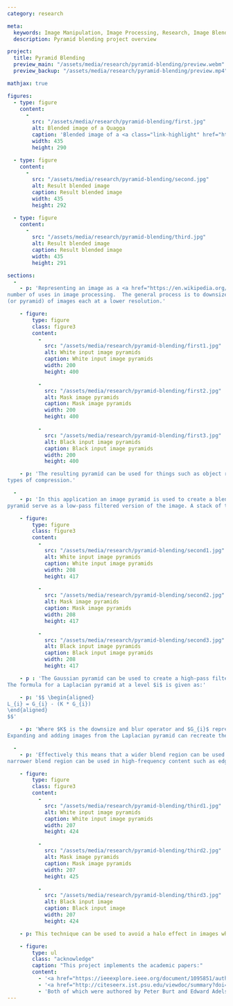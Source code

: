 ```yaml
---
category: research

meta:
  keywords: Image Manipulation, Image Processing, Research, Image Blending, Blending
  description: Pyramid blending project overview

project:
  title: Pyramid Blending
  preview_main: "/assets/media/research/pyramid-blending/preview.webm"
  preview_backup: "/assets/media/research/pyramid-blending/preview.mp4"

mathjax: true

figures:
  - type: figure
    content:
      -
        src: "/assets/media/research/pyramid-blending/first.jpg"
        alt: Blended image of a Quagga
        caption: 'Blended image of a <a class="link-highlight" href="https://en.wikipedia.org/wiki/Quagga">Quagga</a>'
        width: 435
        height: 290

  - type: figure
    content:
      -
        src: "/assets/media/research/pyramid-blending/second.jpg"
        alt: Result blended image
        caption: Result blended image
        width: 435
        height: 292

  - type: figure
    content:
      -
        src: "/assets/media/research/pyramid-blending/third.jpg"
        alt: Result blended image
        caption: Result blended image
        width: 435
        height: 291

sections:
  -
    - p: 'Representing an image as a <a href="https://en.wikipedia.org/wiki/Pyramid_(image_processing)">pyramid</a> has a 
number of uses in image processing.  The general process is to downsize and blur an image multiple times creating a stack 
(or pyramid) of images each at a lower resolution.'

    - figure:
        type: figure
        class: figure3
        content:
          -
            src: "/assets/media/research/pyramid-blending/first1.jpg"
            alt: White input image pyramids
            caption: White input image pyramids
            width: 200
            height: 400

          -
            src: "/assets/media/research/pyramid-blending/first2.jpg"
            alt: Mask image pyramids
            caption: Mask image pyramids
            width: 200
            height: 400

          -
            src: "/assets/media/research/pyramid-blending/first3.jpg"
            alt: Black input image pyramids
            caption: Black input image pyramids
            width: 200
            height: 400

    - p: 'The resulting pyramid can be used for things such as object recognition at different scales and certain 
types of compression.'

  -
    - p: 'In this application an image pyramid is used to create a blended image.  The smaller and more blurry images in the 
pyramid serve as a low-pass filtered version of the image. A stack of these images form what is known as a "Gaussian pyramid".'

    - figure:
        type: figure
        class: figure3
        content:
          -
            src: "/assets/media/research/pyramid-blending/second1.jpg"
            alt: White input image pyramids
            caption: White input image pyramids
            width: 208
            height: 417

          -
            src: "/assets/media/research/pyramid-blending/second2.jpg"
            alt: Mask image pyramids
            caption: Mask image pyramids
            width: 208
            height: 417

          -
            src: "/assets/media/research/pyramid-blending/second3.jpg"
            alt: Black input image pyramids
            caption: Black input image pyramids
            width: 208
            height: 417

    - p : 'The Gaussian pyramid can be used to create a high-pass filtered version of the image known as a "Laplacian pyramid".
The formula for a Laplacian pyramid at a level $i$ is given as:'

    - p: '$$ \begin{aligned}
L_{i} = G_{i} - (K * G_{i})
\end{aligned}
$$'

    - p: 'Where $K$ is the downsize and blur operator and $G_{i}$ represents an image from the Gaussian pyramid at level $i$.
Expanding and adding images from the Laplacian pyramid can recreate the original image with no data loss.'

  -
    - p: 'Effectively this means that a wider blend region can be used in low-frequency content and a
narrower blend region can be used in high-frequency content such as edges.'

    - figure:
        type: figure
        class: figure3
        content:
          -
            src: "/assets/media/research/pyramid-blending/third1.jpg"
            alt: White input image pyramids
            caption: White input image pyramids
            width: 207
            height: 424

          -
            src: "/assets/media/research/pyramid-blending/third2.jpg"
            alt: Mask image pyramids
            caption: Mask image pyramids
            width: 207
            height: 425

          -
            src: "/assets/media/research/pyramid-blending/third3.jpg"
            alt: Black input image
            caption: Black input image
            width: 207
            height: 424

    - p: This technique can be used to avoid a halo effect in images which make blend regions more noticeable.

    - figure:
        type: ul
        class: "acknowledge"
        caption: "This project implements the academic papers:"
        content:
          - '<a href="https://ieeexplore.ieee.org/document/1095851/authors#authors">The Laplacian Pyramid as a Compact Image Code</a>'
          - '<a href="http://citeseerx.ist.psu.edu/viewdoc/summary?doi=10.1.1.56.690">A Multiresolution Spline With Application to Image Mosaics</a>'
          - 'Both of which were authored by Peter Burt and Edward Adelson'
---
```

